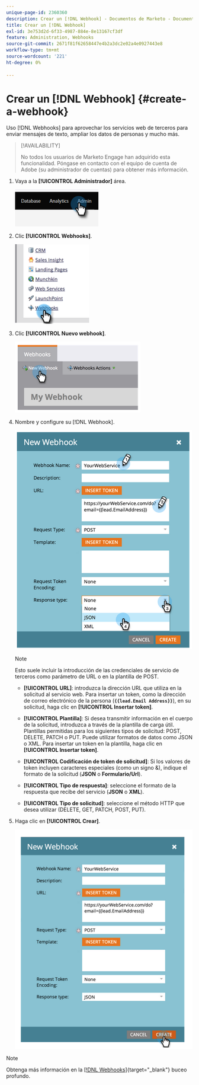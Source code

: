```yaml
---
unique-page-id: 2360360
description: Crear un [!DNL Webhook] - Documentos de Marketo - Documentación del producto
title: Crear un [!DNL Webhook]
exl-id: 3e753d2d-6f33-4987-884e-8e13167cf3df
feature: Administration, Webhooks
source-git-commit: 2671f81f62658447e4b2a3dc2e02a4e0927443e8
workflow-type: tm+mt
source-wordcount: '221'
ht-degree: 0%

---
```


# Crear un [!DNL Webhook] {#create-a-webhook}

Uso [!DNL Webhooks] para aprovechar los servicios web de terceros para enviar mensajes de texto, ampliar los datos de personas y mucho más.

>[!AVAILABILITY]
>
>No todos los usuarios de Marketo Engage han adquirido esta funcionalidad. Póngase en contacto con el equipo de cuenta de Adobe (su administrador de cuentas) para obtener más información.

1. Vaya a la **[!UICONTROL Administrador]** área.

   ![](assets/create-a-webhook-1.png)

1. Clic **[!UICONTROL Webhooks]**.

   ![](assets/create-a-webhook-2.png)

1. Clic **[!UICONTROL Nuevo webhook]**.

   ![](assets/create-a-webhook-3.png)

1. Nombre y configure su [!DNL Webhook].

   ![](assets/create-a-webhook-4.png)

   >[!NOTE]
   >
   >Esto suele incluir la introducción de las credenciales de servicio de terceros como parámetro de URL o en la plantilla de POST.

   * **[!UICONTROL URL]**: introduzca la dirección URL que utiliza en la solicitud al servicio web. Para insertar un token, como la dirección de correo electrónico de la persona (**`{{lead.Email Address}}`**), en su solicitud, haga clic en **[!UICONTROL Insertar token]**.

   * **[!UICONTROL Plantilla]**: Si desea transmitir información en el cuerpo de la solicitud, introduzca a través de la plantilla de carga útil. Plantillas permitidas para los siguientes tipos de solicitud: POST, DELETE, PATCH o PUT. Puede utilizar formatos de datos como JSON o XML. Para insertar un token en la plantilla, haga clic en **[!UICONTROL Insertar token]**.

   * **[!UICONTROL Codificación de token de solicitud]**: Si los valores de token incluyen caracteres especiales (como un signo &amp;), indique el formato de la solicitud (**JSON** o **Formulario/Url**).

   * **[!UICONTROL Tipo de respuesta]**: seleccione el formato de la respuesta que recibe del servicio (**JSON** o **XML**).

   * **[!UICONTROL Tipo de solicitud]**: seleccione el método HTTP que desea utilizar (DELETE, GET, PATCH, POST, PUT).

1. Haga clic en **[!UICONTROL Crear]**.

   ![](assets/create-a-webhook-5.png)

>[!NOTE]
>
>Obtenga más información en la [[!DNL Webhooks]](https://developers.marketo.com/documentation/webhooks/){target="_blank"} buceo profundo.
